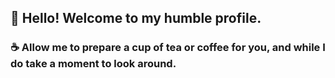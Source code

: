 <!--
**MrVolans/MrVolans** is a ✨ _special_ ✨ repository because its `README.md` (this file) appears on your GitHub profile.
-->
## 👋 Hello! Welcome to my humble profile. 
### ☕ Allow me to prepare a cup of tea or coffee for you, and while I do take a moment to look around. 

